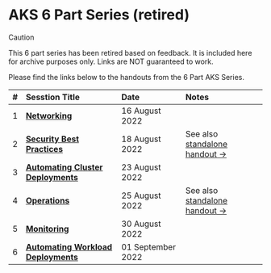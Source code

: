 # AKS 6 Part Series (retired)

> [!CAUTION]
> This 6 part series has been retired based on feedback. It is included here for archive purposes only. Links are NOT guaranteed to work.

Please find the links below to the handouts from the 6 Part AKS Series.

| # | Sesstion Title | Date | Notes |
|:--|:--|:--|:--|
| 1 | **[Networking](./1-networking.md)** | 16 August 2022 | |
| 2 | **[Security Best Practices](./2-security-best-practices.md)** | 18 August 2022 | See also [standalone handout &rarr;](../aks-security/readme.md) |
| 3 | **[Automating Cluster Deployments](./3-cluster-deployment-automation.md)** | 23 August 2022 | |
| 4 | **[Operations](./4-operations.md)** | 25 August 2022 | See also [standalone handout &rarr;](../aks-operations/README.md) |
| 5 | **[Monitoring](./5-monitoring.md)** | 30 August 2022 | |
| 6 | **[Automating Workload Deployments](./6-workload-deployments-automation.md)** | 01 September 2022 | |


